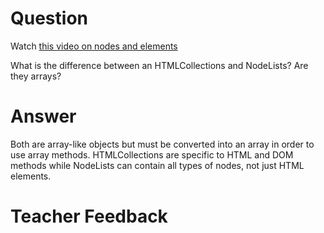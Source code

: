 # Question
Watch [this video on nodes and elements](https://www.youtube.com/watch?v=rhvec8cXLlo)

What is the difference between an HTMLCollections and NodeLists? Are they arrays?

# Answer
Both are array-like objects but must be converted into an array in order to use array methods. HTMLCollections are specific to HTML and DOM methods while NodeLists can contain all types of nodes, not just HTML elements.

# Teacher Feedback